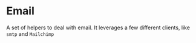 
# Email

A set of helpers to deal with email. It leverages a few different clients, like `smtp` and `Mailchimp`

